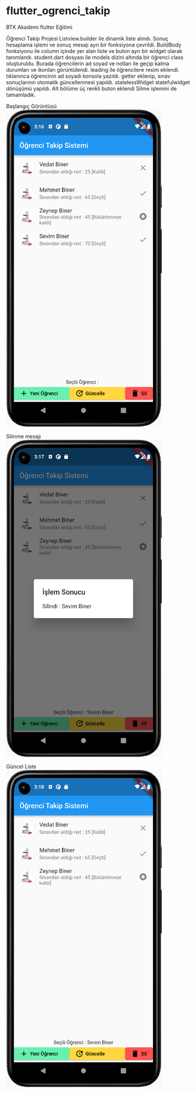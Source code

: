 # flutter_ogrenci_takip
BTK Akademi flutter Eğitimi

Öğrenci Takip Projesi
Listview.builder ile dinamik liste alındı.
Sonuç hesaplama işlemi ve sonuç mesajı ayrı bir fonksiyona çevrildi.
BuildBody fonksiyonu ile column içinde yer alan liste ve buton ayrı bir widget olarak tanımlandı.
student.dart dosyası ile models dizini altında bir öğrenci class oluşturuldu.
Burada öğrencilerin ad soyad ve notları ile geçip kalma durumları ve ikonları görüntülendi.
leading ile öğrencilere resim eklendi.
tıklanınca öğrencinin ad soyadı konsola yazıldı.
getter eklenip, sınav sonuçlarının otomatik güncellenmesi yapıldı.
statelessWidget statefulwidget dönüşümü yapıldı.
Alt bölüme üç renkli buton eklendi
Silme işlemini de tamamladık.

Başlangıç Görüntüsü
<BR>
![ScreenShot](/screen_shots/img-01.png)

Silinme mesajı
<BR>
![ScreenShot](/screen_shots/img-02.png)

Güncel Liste
<BR>
![ScreenShot](/screen_shots/img-03.png)